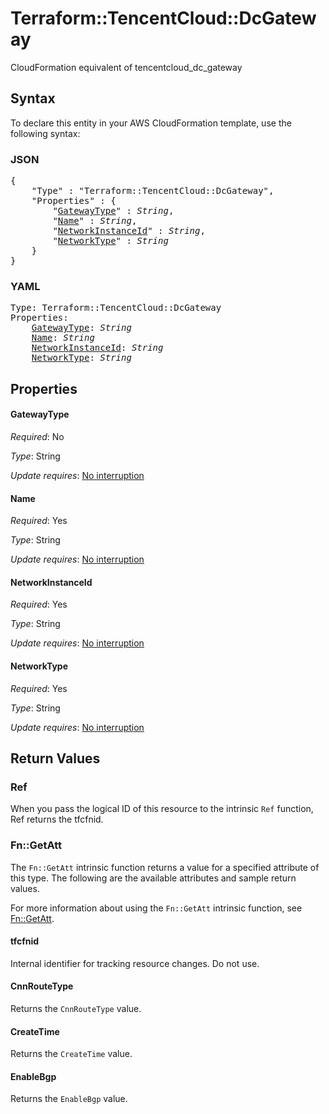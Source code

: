 # Terraform::TencentCloud::DcGateway

CloudFormation equivalent of tencentcloud_dc_gateway

## Syntax

To declare this entity in your AWS CloudFormation template, use the following syntax:

### JSON

<pre>
{
    "Type" : "Terraform::TencentCloud::DcGateway",
    "Properties" : {
        "<a href="#gatewaytype" title="GatewayType">GatewayType</a>" : <i>String</i>,
        "<a href="#name" title="Name">Name</a>" : <i>String</i>,
        "<a href="#networkinstanceid" title="NetworkInstanceId">NetworkInstanceId</a>" : <i>String</i>,
        "<a href="#networktype" title="NetworkType">NetworkType</a>" : <i>String</i>
    }
}
</pre>

### YAML

<pre>
Type: Terraform::TencentCloud::DcGateway
Properties:
    <a href="#gatewaytype" title="GatewayType">GatewayType</a>: <i>String</i>
    <a href="#name" title="Name">Name</a>: <i>String</i>
    <a href="#networkinstanceid" title="NetworkInstanceId">NetworkInstanceId</a>: <i>String</i>
    <a href="#networktype" title="NetworkType">NetworkType</a>: <i>String</i>
</pre>

## Properties

#### GatewayType

_Required_: No

_Type_: String

_Update requires_: [No interruption](https://docs.aws.amazon.com/AWSCloudFormation/latest/UserGuide/using-cfn-updating-stacks-update-behaviors.html#update-no-interrupt)

#### Name

_Required_: Yes

_Type_: String

_Update requires_: [No interruption](https://docs.aws.amazon.com/AWSCloudFormation/latest/UserGuide/using-cfn-updating-stacks-update-behaviors.html#update-no-interrupt)

#### NetworkInstanceId

_Required_: Yes

_Type_: String

_Update requires_: [No interruption](https://docs.aws.amazon.com/AWSCloudFormation/latest/UserGuide/using-cfn-updating-stacks-update-behaviors.html#update-no-interrupt)

#### NetworkType

_Required_: Yes

_Type_: String

_Update requires_: [No interruption](https://docs.aws.amazon.com/AWSCloudFormation/latest/UserGuide/using-cfn-updating-stacks-update-behaviors.html#update-no-interrupt)

## Return Values

### Ref

When you pass the logical ID of this resource to the intrinsic `Ref` function, Ref returns the tfcfnid.

### Fn::GetAtt

The `Fn::GetAtt` intrinsic function returns a value for a specified attribute of this type. The following are the available attributes and sample return values.

For more information about using the `Fn::GetAtt` intrinsic function, see [Fn::GetAtt](https://docs.aws.amazon.com/AWSCloudFormation/latest/UserGuide/intrinsic-function-reference-getatt.html).

#### tfcfnid

Internal identifier for tracking resource changes. Do not use.

#### CnnRouteType

Returns the <code>CnnRouteType</code> value.

#### CreateTime

Returns the <code>CreateTime</code> value.

#### EnableBgp

Returns the <code>EnableBgp</code> value.

